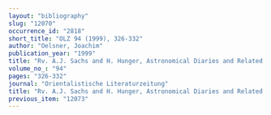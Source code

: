 ```yaml
---
layout: "bibliography"
slug: "12070"
occurrence_id: "2818"
short_title: "OLZ 94 (1999), 326-332"
author: "Oelsner, Joachim"
publication_year: "1999"
title: "Rv. A.J. Sachs and H. Hunger, Astronomical Diaries and Related Texts from Babylonia, Vol. III (1996)"
volume_no_: "94"
pages: "326-332"
journal: "Orientalistische Literaturzeitung"
title: "Rv. A.J. Sachs and H. Hunger, Astronomical Diaries and Related Texts from Babylonia, Vol. III (1996)"
previous_item: "12073"
---
```

